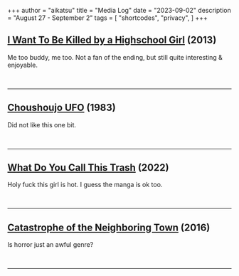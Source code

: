 +++
author = "aikatsu"
title = "Media Log"
date = "2023-09-02"
description = "August 27 - September 2"
tags = [
    "shortcodes",
    "privacy",
]
+++

## [I Want To Be Killed by a Highschool Girl](https://www.mangaupdates.com/series/d57c66o/joshikousei-ni-korosaretai) (2013)

Me too buddy, me too. Not a fan of the ending, but still quite interesting & enjoyable.

<br>

---

## [Choushoujo UFO](https://www.mangaupdates.com/series/014v10x/choushoujo-ufo) (1983)

Did not like this one bit.

<br>

---

## [What Do You Call This Trash](https://www.mangaupdates.com/series/qurvv3g/kono-gomi-o-nanto-yobu) (2022)

Holy fuck this girl is hot. I guess the manga is ok too.

<br>

---

## [Catastrophe of the Neighboring Town](https://www.mangaupdates.com/series/ndzis97/tonarimachi-no-catastrophe) (2016)

Is horror just an awful genre?

<br>

---

<br>

